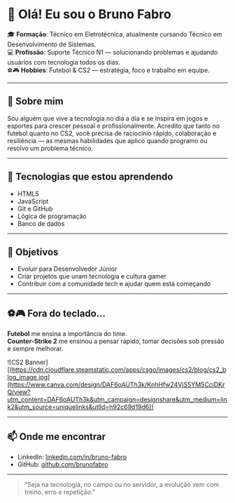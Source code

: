 # 👋 Olá! Eu sou o Bruno Fabro

🎓 **Formação**: Técnico em Eletrotécnica, atualmente cursando Técnico em Desenvolvimento de Sistemas.  
💻 **Profissão**: Suporte Técnico N1 — solucionando problemas e ajudando usuários com tecnologia todos os dias.  
⚽🎮 **Hobbies**: Futebol & CS2 — estratégia, foco e trabalho em equipe.

---

## 🚀 Sobre mim

Sou alguém que vive a tecnologia no dia a dia e se inspira em jogos e esportes para crescer pessoal e profissionalmente. Acredito que tanto no futebol quanto no CS2, você precisa de raciocínio rápido, colaboração e resiliência — as mesmas habilidades que aplico quando programo ou resolvo um problema técnico.

---

## 🧰 Tecnologias que estou aprendendo

- HTML5
- JavaScript
- Git e GitHub
- Lógica de programação
- Banco de dados 

---

## 📌 Objetivos

- Evoluir para Desenvolvedor Júnior
- Criar projetos que unam tecnologia e cultura gamer
- Contribuir com a comunidade tech e ajudar quem está começando

---

## ⚽🎮 Fora do teclado...

**Futebol** me ensina a importância do time.  
**Counter-Strike 2** me ensinou a pensar rápido, tomar decisões sob pressão e sempre melhorar.

![CS2 Banner][(https://cdn.cloudflare.steamstatic.com/apps/csgo/images/cs2/blog/cs2_blog_image.jpg](https://www.canva.com/design/DAF6oAUTh3k/KnhHfw24VjS5YM5CcjDKrQ/view?utm_content=DAF6oAUTh3k&utm_campaign=designshare&utm_medium=link2&utm_source=uniquelinks&utlId=h92c69d19d6))

---

## 📫 Onde me encontrar

- LinkedIn: [linkedin.com/in/bruno-fabro](https://www.linkedin.com/in/bruno-fabro)  
- GitHub: [github.com/brunofabro](https://github.com/brunofabro)

---

> “Seja na tecnologia, no campo ou no servidor, a evolução vem com treino, erro e repetição.”

